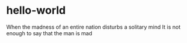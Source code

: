 # hello-world


When the madness of an entire nation disturbs a solitary mind
It is not enough to say that the man is mad

